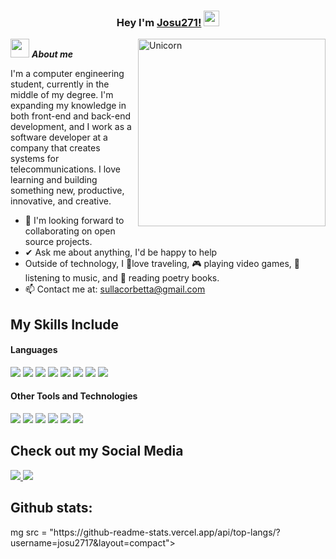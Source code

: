<div align="center">

### Hey I'm [Josu271!](https://www.linkedin.com/in/jose-sulla/) <img src="https://media.giphy.com/media/hvRJCLFzcasrR4ia7z/giphy.gif" width="25px">

</div>

<img align="right" width=300px alt="Unicorn" src="https://i.giphy.com/media/v1.Y2lkPTc5MGI3NjExZDlub2oxMG5neGI3ZGJncTR3YWlibm1iZXo3enJ3OHp0cm42eXVrNSZlcD12MV9pbnRlcm5hbF9naWZfYnlfaWQmY3Q9Zw/QDjpIL6oNCVZ4qzGs7/giphy.gif" />

<img src="https://media.giphy.com/media/ObNTw8Uzwy6KQ/giphy.gif" width="30px">&nbsp;***About me***

I'm a computer engineering student, currently in the middle of my degree. I'm expanding my knowledge in both front-end and back-end development, and I work as a software developer at a company that creates systems for telecommunications. I love learning and building something new, productive, innovative, and creative.
- 👯 I'm looking forward to collaborating on open source projects.
- ✔ Ask me about anything, I'd be happy to help<br>
- Outside of technology, I 💜love traveling, 🎮 playing video games, 🎵 listening to music, and 📖 reading poetry books.
- 📫 Contact me at: <a href="sullacorbetta@gmail.com">sullacorbetta@gmail.com</a>

## My Skills Include

<h4> Languages </h4>
<span> 
  <img src="https://img.shields.io/badge/HTML5-E34F26?style=for-the-badge&logo=html5&logoColor=white">
  <img src="https://img.shields.io/badge/CSS3-1572B6?style=for-the-badge&logo=css3&logoColor=white">
  <img src="https://img.shields.io/badge/JavaScript-F7DF1E?style=for-the-badge&logo=javascript&logoColor=black">
  <img src="https://img.shields.io/badge/php-%23777BB4.svg?style=for-the-badge&logo=php&logoColor=white">
  <img src="https://img.shields.io/badge/Java-ED8B00?style=for-the-badge&logo=java&logoColor=white">
  <img src="https://img.shields.io/badge/python-3670A0?style=for-the-badge&logo=python&logoColor=ffdd54">
  <img src="https://img.shields.io/badge/c++-%2300599C.svg?style=for-the-badge&logo=c%2B%2B&logoColor=white">
  <img src= "https://img.shields.io/badge/jquery-%230769AD.svg?style=for-the-badge&logo=jquery&logoColor=white">
</span>


<h4> Other Tools and Technologies </h4>
<span>
  <img src= "https://img.shields.io/badge/-Arduino-00979D?style=for-the-badge&logo=Arduino&logoColor=white">
  <img src= "https://img.shields.io/badge/cisco-%23049fd9.svg?style=for-the-badge&logo=cisco&logoColor=black">
  <img src= "https://img.shields.io/badge/sqlite-%2307405e.svg?style=for-the-badge&logo=sqlite&logoColor=white">
  <img src= "https://img.shields.io/badge/Microsoft%20SQL%20Server-CC2927?style=for-the-badge&logo=microsoft%20sql%20server&logoColor=white">
  <img src= "https://img.shields.io/badge/mysql-4479A1.svg?style=for-the-badge&logo=mysql&logoColor=white">
  <img src= "https://img.shields.io/badge/github-%23121011.svg?style=for-the-badge&logo=github&logoColor=white">
</span>

## Check out my Social Media

<a href= "https://www.instagram.com/jose_sulla/">
    <img src="https://img.shields.io/badge/Instagram-%23E4405F.svg?style=for-the-badge&logo=Instagram&logoColor=white">
</a>
<a href= "https://www.linkedin.com/in/jose-sulla/">
    <img src="https://img.shields.io/badge/linkedin-%230077B5.svg?style=for-the-badge&logo=linkedin&logoColor=white">
</a>

<h2>Github stats:</h2> 
mg src = "https://github-readme-stats.vercel.app/api/top-langs/?username=josu2717&layout=compact">
